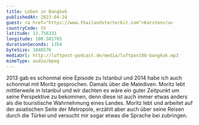```yaml
---
title: Leben in Bangkok
publishedAt: 2023-04-24
guest: <a href="https://www.thailandstarterkit.com">Karsten</a>
countryCode: th
latitude: 13.756331
longitude: 100.501765
durationSeconds: 1354
byteSize: 1048576 
mediaUrl: http://luftpost-podcast.de/media/luftpost88-bangkok.mp3
mimeType: audio/mpeg
---
```


2013 gab es schonmal eine Episode zu Istanbul und 2014 habe ich auch schonmal mit Moritz gesprochen. Damals über die Malediven. Moritz lebt mittlerweile in Istanbul und wir dachten es wäre ein guter Zeitpunkt um seine Perspektive zu bekommen, denn diese ist auch immer etwas anders als die touristische Wahrnehmung eines Landes. Moritz lebt und arbeitet auf der asiatischen Seite der Metropole, erzählt aber auch über seine Reisen durch die Türkei und versucht mir sogar etwas die Sprache bei zubringen.
